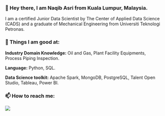 ### 👋 Hey there, I am Naqib Asri from Kuala Lumpur, Malaysia.

I am a certified Junior Data Scientist by The Center of Applied Data Science (CADS) and a graduate of Mechanical Engineering from Universiti Teknologi Petronas. 

### 🌱 Things I am good at:

**Industry Domain Knowledge:** Oil and Gas, Plant Facility Equipments, Process Piping Inspection.

**Language:** Python, SQL.

**Data Science toolkit:** Apache Spark, MongoDB, PostgreSQL, Talent Open Studio, Tableau, Power BI.


### 📫 How to reach me:
[<img target="_blank" src="https://img.icons8.com/doodle/64/000000/linkedin-circled.png"/>](https://www.linkedin.com/in/naqibasri/)
